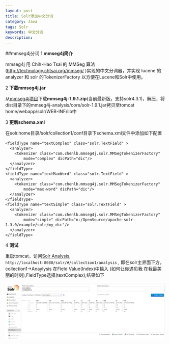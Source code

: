 ```yaml
---
layout: post
title: Solr添加中文分词
category: Java
tags: Solr
keywords: 中文分词
description: 
---
```


##mmseg4j分词
1 **mmseg4j简介**

mmseg4j 用 Chih-Hao Tsai 的 MMSeg 算法(http://technology.chtsai.org/mmseg/ )实现的中文分词器，并实现 lucene 的 analyzer 和 solr 的TokenizerFactory 以方便在Lucene和Solr中使用。

2 **下载mmseg4j.jar**

从[mmseg4j项目](https://code.google.com/p/mmseg4j/downloads/list)下载**mmseg4j-1.9.1.zip**(当前最新版，支持solr4.3.1)，解压，将dist目录下的mmseg4j-analysis/core/solr-1.9.1.jar拷贝至tomcat home/webapp/solr/WEB-INF/lib中

3 **更新schema.xml**

在solr.home目录/solr/collection1/conf目录下schema.xml文件中添加如下配置

    <fieldType name="textComplex" class="solr.TextField" >
      <analyzer>
    	<tokenizer class="com.chenlb.mmseg4j.solr.MMSegTokenizerFactory" 
			mode="complex" dicPath="dic"/>
      </analyzer>
    </fieldType>
    <fieldType name="textMaxWord" class="solr.TextField" >
      <analyzer>
    	<tokenizer class="com.chenlb.mmseg4j.solr.MMSegTokenizerFactory" 
			mode="max-word" dicPath="dic"/>
      </analyzer>
    </fieldType>
    <fieldType name="textSimple" class="solr.TextField" >
      <analyzer>
    	<tokenizer class="com.chenlb.mmseg4j.solr.MMSegTokenizerFactory" 
			mode="simple" dicPath="n:/OpenSource/apache-solr-1.3.0/example/solr/my_dic"/>
      </analyzer>
    </fieldType>

4 **测试**

重启tomcat，访问[Solr Analysis](http://localhost:8080/solr/#/collection1/analysis), `http://localhost:8080/solr/#/collection1/analysis` , 即在solr主界面下方，collection1->Anaylysis
在Field Value(Index)中输入 (如何让你遇见我 在我最美丽的时刻),FieldType选择(textComplex),结果如下

![solr analysis](/public/upload/java/solr_analysis.PNG)